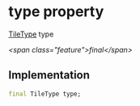 


# type property







[TileType](../../enums_enums/TileType.md) type
  
_\<span class="feature"\>final\</span\>_






## Implementation

```dart
final TileType type;
```







